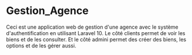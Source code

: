# Gestion_Agence
Ceci est une application web de gestion d'une agence avec le système d'authentification en utilisant Laravel 10. Le côté clients permet de voir les biens et de les consulter. Et le côté admini permet des créer des biens, les options et de les gérer aussi.
